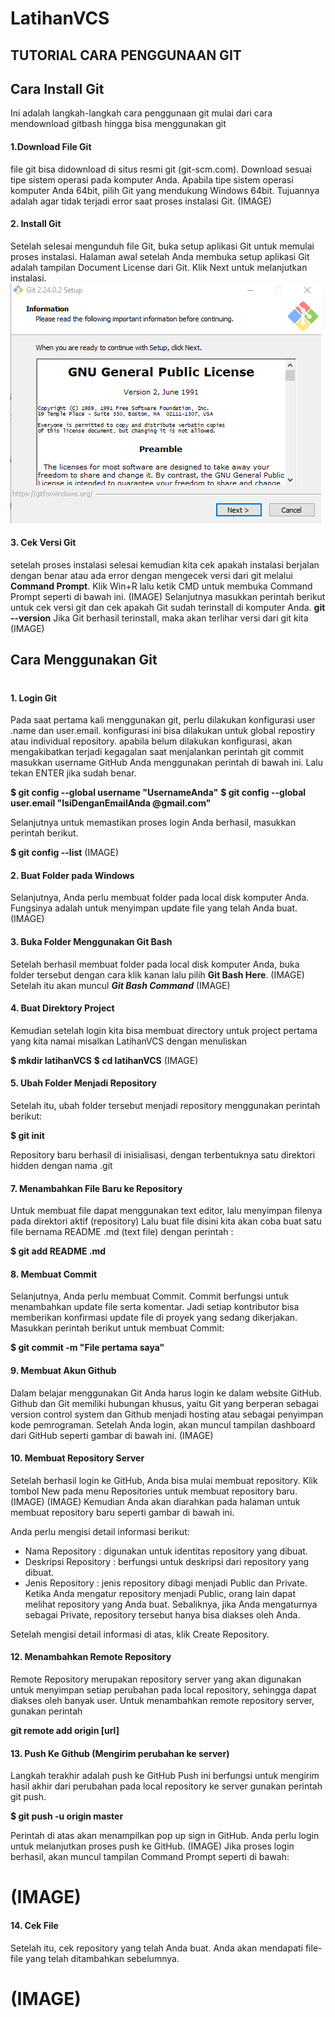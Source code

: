 # LatihanVCS
## TUTORIAL CARA PENGGUNAAN GIT
## Cara Install Git
 Ini adalah langkah-langkah cara penggunaan git mulai dari cara mendownload gitbash hingga bisa menggunakan git
  #### 1.Download File Git
 file git bisa didownload di situs resmi git (git-scm.com). Download sesuai tipe sistem operasi pada komputer Anda. Apabila tipe sistem operasi komputer Anda 64bit,  pilih Git yang mendukung Windows 64bit. Tujuannya adalah agar tidak terjadi error saat proses instalasi Git.
 (IMAGE)
 #### 2. Install Git
Setelah selesai mengunduh file Git, buka setup aplikasi Git untuk memulai proses instalasi. Halaman awal setelah Anda membuka setup aplikasi Git adalah tampilan Document License dari Git. Klik Next untuk melanjutkan instalasi.
![Gambar 1](ss/ss1.png)
#### 3. Cek Versi Git
setelah proses instalasi selesai kemudian kita cek apakah instalasi berjalan dengan benar atau ada error dengan mengecek versi dari git melalui **Command Prompt**. Klik Win+R lalu ketik CMD untuk membuka Command Prompt seperti di bawah ini.
(IMAGE)
Selanjutnya masukkan perintah berikut untuk cek versi git dan cek apakah Git sudah terinstall di komputer Anda.
**git --version**
Jika Git berhasil terinstall, maka akan terlihar versi dari git kita
(IMAGE)
## Cara Menggunakan Git
#
#### 1. Login Git
Pada saat pertama kali menggunakan git, perlu dilakukan konfigurasi
user .name dan user.email. konfigurasi ini bisa dilakukan untuk global repostiry atau individual
repository. apabila belum dilakukan konfigurasi, akan mengakibatkan terjadi kegagalan
saat menjalankan perintah git commit
masukkan username GitHub Anda menggunakan perintah di bawah ini. Lalu tekan ENTER jika sudah benar.

**$ git config --global username "UsernameAnda"**
**$ git config --global user.email "IsiDenganEmailAnda @gmail.com"**

Selanjutnya untuk memastikan proses login Anda berhasil, masukkan perintah berikut.

**$ git config --list**
(IMAGE)

#### 2. Buat Folder pada Windows
Selanjutnya, Anda perlu membuat folder pada local disk komputer Anda. Fungsinya adalah untuk menyimpan update file yang telah Anda buat.
(IMAGE)

#### 3. Buka Folder Menggunakan Git Bash
Setelah berhasil membuat folder pada local disk komputer Anda,  buka folder tersebut dengan cara klik kanan lalu pilih **Git Bash Here**. 
(IMAGE)
Setelah itu akan muncul **_Git Bash Command_**
(IMAGE)

#### 4. Buat Direktory Project
Kemudian setelah login kita bisa membuat directory untuk project pertama yang kita namai misalkan LatihanVCS dengan menuliskan

**$ mkdir latihanVCS**
**$ cd latihanVCS**
(IMAGE)
#### 5. Ubah Folder Menjadi Repository
Setelah itu, ubah folder tersebut menjadi repository menggunakan perintah berikut:

**$ git init**

Repository baru berhasil di inisialisasi, dengan terbentuknya satu
direktori hidden dengan nama .git
#### 7. Menambahkan File Baru ke Repository
Untuk membuat file dapat menggunakan text editor, lalu menyimpan
filenya pada direktori aktif (repository)
Lalu buat file disini kita akan coba buat satu file bernama README .md (text file) dengan perintah :

**$ git add README .md**

#### 8. Membuat Commit 
Selanjutnya, Anda perlu membuat Commit. Commit berfungsi untuk menambahkan update file serta komentar. Jadi setiap kontributor bisa memberikan konfirmasi update file di proyek yang sedang dikerjakan. Masukkan perintah berikut untuk membuat Commit:

**$ git commit -m "File pertama saya"**

#### 9. Membuat Akun Github
Dalam belajar menggunakan Git Anda harus login ke dalam website GitHub. Github dan Git memiliki hubungan khusus, yaitu Git yang berperan sebagai version control system dan Github menjadi hosting atau sebagai penyimpan kode pemrograman.
Setelah Anda login, akan muncul tampilan dashboard dari GitHub seperti  gambar di bawah ini.
(IMAGE)
#### 10. Membuat Repository Server
Setelah berhasil login ke GitHub, Anda bisa mulai membuat repository. Klik tombol New pada menu Repositories untuk membuat repository baru.
(IMAGE)
(IMAGE)
Kemudian Anda akan diarahkan pada halaman untuk membuat repository baru seperti gambar di bawah ini.

Anda perlu mengisi detail informasi berikut:

* Nama Repository : digunakan untuk identitas repository yang dibuat.
* Deskripsi Repository : berfungsi untuk deskripsi dari repository yang dibuat.
* Jenis Repository   : jenis repository  dibagi menjadi Public dan Private. Ketika Anda mengatur repository menjadi Public, orang lain dapat melihat repository yang Anda buat. Sebaliknya, jika Anda mengaturnya sebagai Private, repository tersebut hanya bisa diakses oleh Anda.

Setelah mengisi detail informasi di atas, klik Create Repository.
#### 12. Menambahkan Remote Repository
Remote Repository merupakan repository server yang akan digunakan untuk menyimpan setiap perubahan pada local repository, sehingga dapat diakses oleh banyak user. 
Untuk menambahkan remote repository server, gunakan perintah

**git remote add origin [url]**

#### 13. Push Ke Github (Mengirim perubahan ke server)
Langkah terakhir adalah push ke GitHub Push ini berfungsi untuk mengirim hasil akhir dari perubahan pada local repository ke server gunakan perintah git push.

**$ git push -u origin master**

Perintah di atas akan menampilkan pop up sign in GitHub. Anda perlu login untuk melanjutkan proses push ke GitHub. 
(IMAGE)
Jika proses login berhasil, akan muncul tampilan Command Prompt seperti di bawah:
# (IMAGE)
#### 14. Cek File 

Setelah itu, cek repository yang telah Anda buat. Anda akan mendapati file-file yang telah ditambahkan sebelumnya.
# (IMAGE)
